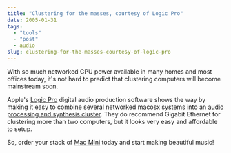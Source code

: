 ```yaml
---
title: "Clustering for the masses, courtesy of Logic Pro"
date: 2005-01-31
tags: 
  - "tools"
  - "post"
  - audio
slug: clustering-for-the-masses-courtesy-of-logic-pro
---
```


With so much networked CPU power available in many homes and most offices today, it's not hard to predict that clustering computers will become mainstream soon.

<!-- excerpt -->

Apple's [Logic Pro](http://www.apple.com/logic/) digital audio production software shows the way by making it easy to combine several networked macosx systems into an [audio processing and synthesis cluster](http://www.apple.com/logic/distributedaudio.html). They do recommend Gigabit Ethernet for clustering more than two computers, but it looks very easy and affordable to setup.

So, order your stack of [Mac Mini](http://www.apple.com/macmini/) today and start making beautiful music!
